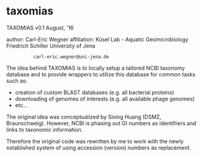 # taxomias                                                                     
TAXOMIAS v0.1 August, '16

author:      Carl-Eric Wegner
affiliation: Küsel Lab - Aquatic Geomicrobiology
              Friedrich Schiller University of Jena

              carl-eric.wegner@uni-jena.de

The idea behind TAXOMIAS is to locally setup a tailored NCBI taxonomy database
 and to provide wrappers to utilize this database for common tasks such as:
	
- creation of custom BLAST databases (e.g. all bacterial proteins)
- downloading of genomes of interests (e.g. all available phage genomes)
- etc...

The original idea was conceptualized by Sixing Huang (DSMZ, Braunschweig). However,
NCBI is phasing out GI numbers as identifiiers and links to taxonomic information. 

Therefore the original code was rewritten by me to work with the newly established 
system of using accession (version) numbers as replacement.

